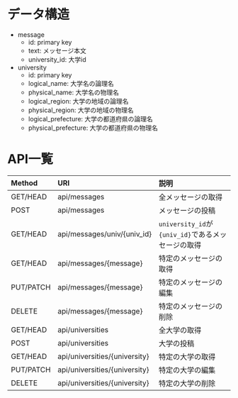 # データ構造
- message
  - id: primary key
  - text: メッセージ本文
  - university_id: 大学id
- university
  - id: primary key
  - logical_name: 大学名の論理名
  - physical_name: 大学名の物理名
  - logical_region: 大学の地域の論理名
  - physical_region: 大学の地域の物理名
  - logical_prefecture: 大学の都道府県の論理名
  - physical_prefecture: 大学の都道府県の物理名


# API一覧

| Method    | URI                           |説明|
|:--|:--|:--|
| GET/HEAD  | api/messages                  |全メッセージの取得|
| POST      | api/messages                  |メッセージの投稿|
| GET/HEAD  | api/messages/univ/{univ_id}   |`university_id`が`{univ_id}`であるメッセージの取得|
| GET/HEAD  | api/messages/{message}        |特定のメッセージの取得|
| PUT/PATCH | api/messages/{message}        |特定のメッセージの編集|
| DELETE    | api/messages/{message}        |特定のメッセージの削除|
| GET/HEAD  | api/universities              |全大学の取得|
| POST      | api/universities              |大学の投稿|
| GET/HEAD  | api/universities/{university} |特定の大学の取得|
| PUT/PATCH | api/universities/{university} |特定の大学の編集|
| DELETE    | api/universities/{university} |特定の大学の削除|
